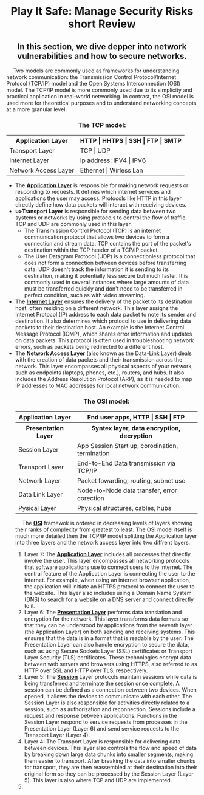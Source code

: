 <h1 align = "center">Play It Safe: Manage Security Risks short Review</h1>
<h2 align = "center">
  In this section, we dive depper into network vulnerabilities and how to secure networks. 
</h2>
<p>&emsp;
  Two models are commonly used as frameworks for understanding network communication: the Transmission Control Protocol/Internet Protocol (TCP/IP) model and the Open Systems Interconnection (OSI) model. The TCP/IP model is more commonly used due to its simplicity and practical application in real-world networking. In contrast, the OSI model is used more for theoretical purposes and to understand networking concepts at a more granular level.
</p>
<h3 align = "center">The TCP model:</h3>
<table align= "center">
  <tr><th>Application Layer</th>           <th>HTTP | HHTPS | SSH | FTP | SMTP</th>      </tr>
  <tr><td>Transport Layer</td>   <td>TCP | UDP</td>       </tr>
  <tr><td>Internet Layer</td>        <td>Ip address: IPV4 | IPV6</td>       </tr>
  <tr><td>Network Access Layer</td>   <td>Ethernet | Wirless Lan</td></tr>
</table>

<ul>
  <li>
    The <b><u>Application Layer</u></b> is responsible for making network requests or responding to requests. It defines which internet services and applications the user may access. Protocols like HTTP in this layer directly define how data packets will interact with receiving devices.
  </li>
    <li>
    <b>u>Transport Layer</u></b> is responsible for sending data between two systems or networks by using protocols to control the flow of traffic. TCP and UDP are commonly used in this layer.

<ul> <li> The Transmission Control Protocol (TCP) is an internet communication protocol that allows two devices to form a connection and stream data. TCP contains the port of the packet's destination within the TCP header of a TCP/IP packet. </li> <li> The User Datagram Protocol (UDP) is a connectionless protocol that does not form a connection between devices before transferring data. UDP doesn't track the information it is sending to its destination, making it potentially less secure but much faster. It is commonly used in several instances where large amounts of data must be transferred quickly and don't need to be transferred in perfect condition, such as with video streaming. </li> </ul>
  </li>
    <li>
    The <b><u>Internet Layer</u></b> ensures the delivery of the packet to its destination host, often residing on a different network. This layer assigns the Internet Protocol (IP) address to each data packet to note its sender and destination. It also determines which protocol to use in delivering data packets to their destination host. An example is the Internet Control Message Protocol (ICMP), which shares error information and updates on data packets. This protocol is often used in troubleshooting network errors, such as packets being redirected to a different host.
  </li>
    <li>
    The <b><u>Network Access Layer</u></b> (also known as the Data-Link Layer) deals with the creation of data packets and their transmission across the network. This layer encompasses all physical aspects of your network, such as endpoints (laptops, phones, etc.), routers, and hubs. It also includes the Address Resolution Protocol (ARP), as it is needed to map IP addresses to MAC addresses for local network communication.
  </li>
 
</or>

<h3 align = "center">The OSI model:</h3>
<table align= "center">
  <tr><th>Application Layer</th>           <th>End user apps, HTTP | SSH | FTP </th>      </tr>
  <tr><th>Presentation Layer</th>           <th>Syntex layer, data encryption, decryption</th>      </tr>
  <tr><td>Session Layer</td>   <td>App Session Start up, corodination, termination</td>       </tr>
  <tr><td>Transport Layer</td>        <td>End-to-End Data transmission via TCP/IP</td>       </tr>
  <tr><td>Network Layer</td>        <td>Packet fowarding, routing, subnet use</td>       </tr>
  <tr><td>Data Link Layer</td>   <td>Node-to-Node data transfer, error corection</td></tr>
  <tr><td>Pysical Layer</td>   <td>Physical structures, cables, hubs</td></tr>
</table>
<p>&emsp;
 The <b><u>OSI</u></b> framewok is ordered in decreasing levels of layers showing their ranks of complexity from greatest to least. The OSI model itself is much more detailed then the TCP/IP model splitting the Application layer into three layers and the network access layer into two diffrent layers.
</p>
<ol reverse>
  <li>Layer 7: The <b><u>Application Layer</u></b> includes all processes that directly involve the user. This layer encompasses all networking protocols that software applications use to connect users to the internet. The central feature of the Application Layer is connecting the user to the internet. For example, when using an internet browser application, the application will initiate an HTTPS protocol to connect the user to the website. This layer also includes using a Domain Name System (DNS) to search for a website on a DNS server and connect directly to it.
  </li>
  <li>
    Layer 6: The <b><u>Presentation Layer</u></b> performs data translation and encryption for the network. This layer transforms data formats so that they can be understood by applications from the seventh layer (the Application Layer) on both sending and receiving systems. This ensures that the data is in a format that is readable by the user. The Presentation Layer can also handle encryption to secure the data, such as using Secure Sockets Layer (SSL) certificates or Transport Layer Security (TLS) certificates. These technologies encrypt data between web servers and browsers using HTTPS, also referred to as HTTP over SSL and HTTP over TLS, respectively.
  </li>
  <li>
    Layer 5: The <b><u>Session</u></b> Layer protocols maintain sessions while data is being transferred and terminate the session once complete. A session can be defined as a connection between two devices. When opened, it allows the devices to communicate with each other. The Session Layer is also responsible for activities directly related to a session, such as authorization and reconnection. Sessions include a request and response between applications. Functions in the Session Layer respond to service requests from processes in the Presentation Layer (Layer 6) and send service requests to the Transport Layer (Layer 4).
  </li>
  <li>
    Layer 4: The Transport Layer is responsible for delivering data between devices. This layer also controls the flow and speed of data by breaking down large data chunks into smaller segments, making them easier to transport. After breaking the data into smaller chunks for transport, they are then reassembled at their destination into their original form so they can be processed by the Session Layer (Layer 5). This layer is also where TCP and UDP are implemented.
  </li>
  <li>
    
  </li>
</ol>
<p>&emsp;
  
</p>
<p>&emsp;
</p>
<p>&emsp;
</p>
<p>&emsp;
</p>
<p>&emsp;
</p>
<p>&emsp;
</p>
